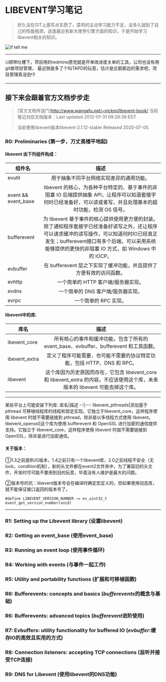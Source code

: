 # LIBEVENT学习笔记
> 好久没在GIT上面写点东西了，菜鸡的主动学习能力不足，没多久就到了自己的性能瓶颈，适逢最近有新大佬带引擎方面的知识，于是开始学习libevent相关的知识。

![if tell me](https://camo.githubusercontent.com/911381096c669dd9fef3699539e6b9cf38b0ef4aac3a546f76741bc919d1bd9a/68747470733a2f2f6c69626576656e742e6f72672f6c69626576656e74332e706e67)

---

🤐顺带吐槽下，项目用的redmine感觉就是开单改进度关单的工具，公司也没有用git做项目管理，
最近倒是多了个叫TAPD的玩意，估计是企鹅那边的需求吧，项目管理真没劲👎

---
## 接下来会跟着官方文档步步走
> [官方文档传送门]http://www.wangafu.net/~nickm/libevent-book/ 当前笔记对应文档版本：Last updated 2012-01-31 09:28:39 EDT
> 
> 当前使用libevent版本libevent-2.1.12-stable Released 2020-07-05.
### R0: Preliminaries (第一步，万丈高楼平地起)
#### libevent 由下列组件构成：
组件名|描述
--|:--:
evutil|用于抽象不同平台网络实现差异的通用功能。
event && event_base|libevent 的核心，为各种平台特定的、基于事件的非阻塞 IO 后端提供抽象 API，让程序可以知道套接字何时已经准备好，可以读或者写，并且处理基本的超时功能，检测 OS 信号。
bufferevent|为 libevent 基于事件的核心提供使用更方便的封装。除了通知程序套接字已经准备好读写之外，还让程序可以请求缓冲的读写操作，可以知道何时IO已经真正发生；bufferevent接口有多个后端，可以采用系统能够提供的更快的非阻塞 IO 方式，如 Windows 中的 IOCP。
evbuffer|在 bufferevent 层之下实现了缓冲功能，并且提供了方便有效的访问函数。
evhttp|一个简单的 HTTP 客户端/服务器实现。
evdns|一个简单的 DNS 客户端/服务器实现。
evrpc|一个简单的 RPC 实现。
#### libevent中的库:
库名|描述
--|:--:
ibevent_core|所有核心的事件和缓冲功能，包含了所有的 event_base、evbuffer、bufferevent 和工具函数。
ibevent_extra|定义了程序可能需要，也可能不需要的协议特定功能，包括 HTTP、DNS 和 RPC。
libevent|这个库因为历史原因而存在，它包含 libevent_core 和 libevent_extra 的内容。不应该使用这个库，未来版本的 libevent 可能去掉这个库。
---
某些平台上可能安装下列库:
库名|描述
--|:--:
libevent_pthreads|添加基于 pthread 可移植线程库的线程和锁定实现。它独立于libevent_core，这样程序使用 libevent 时就不需要链接到 pthread，除非是以多线程方式使用 libevent。
libevent_openssl|这个库为使用 bufferevent 和 OpenSSL 进行加密的通信提供支持。它独立于 libevent_core，这样程序使用 libevent 时就不需要链接到 OpenSSL，除非是进行加密通信。
#### 关于版本：
①1.3之前是BUG版本，1.4之前只有一个libevent库，2.0之前线程不安全（无lock，condition机制），新的头文件都在event2文件夹中，为了兼容旧的头文件，开发时尽可能不要用到旧的玩意，毕竟没有人维护是最大的问题。

②版本号的坑：libevent版本号会在编译时确定宏定义的，但如果使用动态库，就不能保证接口返回的版本号了。

`#define LIBEVENT_VERSION_NUMBER ~= ev_uint32_t event_get_version_number(void)`

---
### R1: Setting up the Libevent library (设置libevent)

### R2: Getting an event_base (使用event_base)
### R3: Running an event loop (使用事件循环)
### R4: Working with events (与事件一起工作)
### R5: Utility and portability functions (扩展和可移植函数)
### R6: Bufferevents: concepts and basics (*bufferevents*的概念与基础)
### R6: Bufferevents: advanced topics (*bufferevent*进阶使用)
### R7: Evbuffers: utility functionality for buffered IO (*evbuffer*:缓存IO的高效且实用的方式)
### R8: Connection listeners: accepting TCP connections (监听并接受TCP连接)
### R9: DNS for Libevent (使用libevent的DNS功能)
